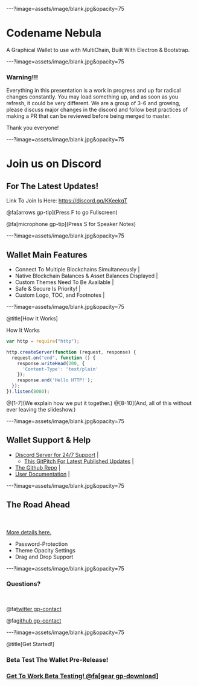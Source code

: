 ---?image=assets/image/blank.jpg&opacity=75

# Codename Nebula 

A Graphical Wallet to use with MultiChain,
Built With Electron & Bootstrap.

---?image=assets/image/blank.jpg&opacity=75

### Warning!!!

Everything in this presentation is a work in progress and up for radical changes constantly.
You may load something up, and as soon as you refresh, it could be very different. 
We are a group of 3-6 and growing, please discuss major changes in the discord and follow best practices of making a PR that can be reviewed before being merged to master.

Thank you everyone!

---?image=assets/image/blank.jpg&opacity=75

# Join us on Discord 
## For The Latest Updates!

Link To Join Is Here: https://discord.gg/KKeekgT

@fa[arrows gp-tip](Press F to go Fullscreen)

@fa[microphone gp-tip](Press S for Speaker Notes)

---?image=assets/image/blank.jpg&opacity=75

## Wallet Main Features

- Connect To Multiple Blockchains Simultaneously |
- Native Blockchain Balances & Asset Balances Displayed |
- Custom Themes Need To Be Available |
- Safe & Secure Is Priority! |
- Custom Logo, TOC, and Footnotes |

---?image=assets/image/blank.jpg&opacity=75

@title[How It Works]

<p><span class="slide-title">How It Works</span></p>

```javascript
var http = require("http");

http.createServer(function (request, response) {
  request.on("end", function () {
    response.writeHead(200, {
      'Content-Type': 'text/plain'
    });
    response.end('Hello HTTP!');
  });
}).listen(8080);
```

@[1-7](We explain how we put it together.)
@[8-10](And, all of this without ever leaving the slideshow.)

---?image=assets/image/blank.jpg&opacity=75

## Wallet Support & Help

- [Discord Server for 24/7 Support](https://discord.gg/KKeekgT) |
  + [This GitPitch For Latest Published Updates](https://gitpitch.com/unibitproject/nebula) |
- [The Github Repo](https://github.com/UniBitProject/nebula/) |
- [User Documentation](https://unibit.gitbook.io/nebula/) |

---?image=assets/image/blank.jpg&opacity=75

## The Road Ahead

<br>
<div class="left">
    <i class="fa fa-user-secret fa-5x" aria-hidden="true"> </i><br>
    <a href="https://gitpitch.com/pro-features" class="pro-link">
    More details here.</a>
</div>
<div class="right">
    <ul>
        <li>Password-Protection</li>
        <li>Theme Opacity Settings</li>
        <li>Drag and Drop Support</li>
    </ul>
</div>

---?image=assets/image/blank.jpg&opacity=75

### Questions?

<br>

@fa[twitter gp-contact](@unibitlabs)

@fa[github gp-contact](unibitlabs)

---?image=assets/image/blank.jpg&opacity=75

@title[Get Started!]

### Beta Test The Wallet Pre-Release!

### [Get To Work Beta Testing! @fa[gear gp-download]](https://discord.gg/KKeekgT)


